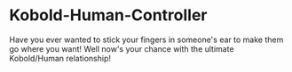 # Kobold-Human-Controller
Have you ever wanted to stick your fingers in someone's ear to make them go where you want! Well now's your chance with the ultimate Kobold/Human relationship!
